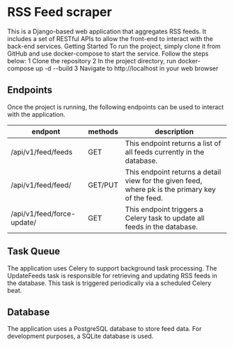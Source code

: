 # RSS Feed scraper


 This is a Django-based web application that aggregates RSS feeds. It includes a set of RESTful APIs to allow the front-end to interact with the back-end services.
Getting Started
To run the project, simply clone it from GitHub and use docker-compose to start the service. Follow the steps below:
 1 Clone the repository
 2 In the project directory, run docker-compose up -d --build
 3 Navigate to http://localhost in your web browser

## Endpoints

Once the project is running, the following endpoints can be used to interact with the application.


| endpont                     | methods | description                                                                                                                                                                             |
|-----------------------------|---------|-----------------------------------------------------------------------------------------------------------------------------------------------------------------------------------------|
| /api/v1/feed/feeds          | GET     | This endpoint returns a list of all feeds currently in the database.
| /api/v1/feed/feed/<pk>      | GET/PUT |This endpoint returns a detail view for the given feed, where pk is the primary key of the feed.
| /api/v1/feed/force-update/  | GET     | This endpoint triggers a Celery task to update all feeds in the database.


## Task Queue

The application uses Celery to support background task processing. The UpdateFeeds task is responsible for retrieving and updating RSS feeds in the database. This task is triggered periodically via a scheduled Celery beat.

## Database
The application uses a PostgreSQL database to store feed data. For development purposes, a SQLite database is used.
